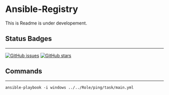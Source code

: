 # Ansible-Registry

This is Readme is under developement.

## Status Badges
---

[![GitHub issues](https://img.shields.io/github/issues/djdta/Ansible-Registry?style=plastic)](https://github.com/djdta/Ansible-Registry/issues)
[![GitHub stars](https://img.shields.io/github/stars/djdta/Ansible-Registry?style=plastic)](https://github.com/djdta/Ansible-Registry/stargazers)

## Commands
---

```ansible
ansible-playbook -i windows ../../Role/ping/task/main.yml 
```
